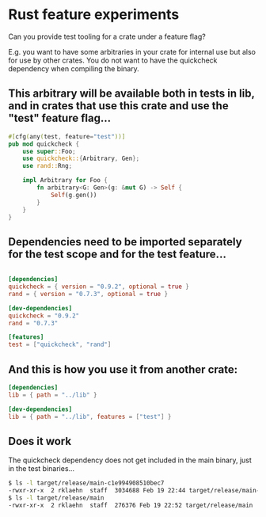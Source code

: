# Rust feature experiments

Can you provide test tooling for a crate under a feature flag?

E.g. you want to have some arbitraries in your crate for internal use but also for use by other crates. You do not want to have the quickcheck dependency when compiling the binary.

## This arbitrary will be available both in tests in lib, and in crates that use this crate and use the "test" feature flag...

```rust
#[cfg(any(test, feature="test"))]
pub mod quickcheck {
    use super::Foo;
    use quickcheck::{Arbitrary, Gen};
    use rand::Rng;

    impl Arbitrary for Foo {
        fn arbitrary<G: Gen>(g: &mut G) -> Self {
            Self(g.gen())
        }
    }
}
```

## Dependencies need to be imported separately for the test scope and for the test feature...

```toml

[dependencies]
quickcheck = { version = "0.9.2", optional = true }
rand = { version = "0.7.3", optional = true } 

[dev-dependencies]
quickcheck = "0.9.2"
rand = "0.7.3"

[features]
test = ["quickcheck", "rand"]
```

## And this is how you use it from another crate:

```toml
[dependencies]
lib = { path = "../lib" }

[dev-dependencies]
lib = { path = "../lib", features = ["test"] }
```

## Does it work

The quickcheck dependency does not get included in the main binary, just in the test binaries...

```bash
$ ls -l target/release/main-c1e994908510bec7
-rwxr-xr-x  2 rklaehn  staff  3034688 Feb 19 22:44 target/release/main-c1e994908510bec7
$ ls -l target/release/main
-rwxr-xr-x  2 rklaehn  staff  276376 Feb 19 22:52 target/release/main
```
